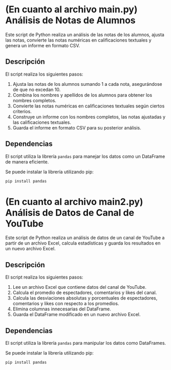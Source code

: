 # (En cuanto al archivo main.py) Análisis de Notas de Alumnos

Este script de Python realiza un análisis de las notas de los alumnos, ajusta las notas, convierte las notas numéricas en calificaciones textuales y genera un informe en formato CSV.

## Descripción

El script realiza los siguientes pasos:
1. Ajusta las notas de los alumnos sumando 1 a cada nota, asegurándose de que no excedan 10.
2. Combina los nombres y apellidos de los alumnos para obtener los nombres completos.
3. Convierte las notas numéricas en calificaciones textuales según ciertos criterios.
4. Construye un informe con los nombres completos, las notas ajustadas y las calificaciones textuales.
5. Guarda el informe en formato CSV para su posterior análisis.

## Dependencias

El script utiliza la librería `pandas` para manejar los datos como un DataFrame de manera eficiente.

Se puede instalar la librería utilizando pip:

```sh
pip install pandas
```

# (En cuanto al archivo main2.py) Análisis de Datos de Canal de YouTube

Este script de Python realiza un análisis de datos de un canal de YouTube a partir de un archivo Excel, calcula estadísticas y guarda los resultados en un nuevo archivo Excel.

## Descripción

El script realiza los siguientes pasos:

1. Lee un archivo Excel que contiene datos del canal de YouTube.
2. Calcula el promedio de espectadores, comentarios y likes del canal.
3. Calcula las desviaciones absolutas y porcentuales de espectadores, comentarios y likes con respecto a los promedios.
4. Elimina columnas innecesarias del DataFrame.
5. Guarda el DataFrame modificado en un nuevo archivo Excel.

## Dependencias

El script utiliza la librería `pandas` para manipular los datos como DataFrames.

Se puede instalar la librería utilizando pip:

```sh
pip install pandas
